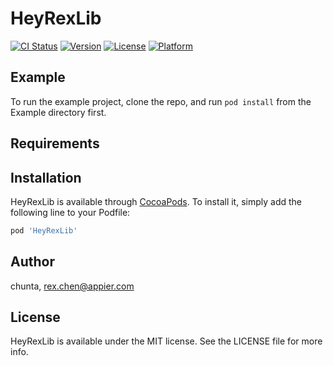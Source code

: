 # HeyRexLib

[![CI Status](https://img.shields.io/travis/chunta/HeyRexLib.svg?style=flat)](https://travis-ci.org/chunta/HeyRexLib)
[![Version](https://img.shields.io/cocoapods/v/HeyRexLib.svg?style=flat)](https://cocoapods.org/pods/HeyRexLib)
[![License](https://img.shields.io/cocoapods/l/HeyRexLib.svg?style=flat)](https://cocoapods.org/pods/HeyRexLib)
[![Platform](https://img.shields.io/cocoapods/p/HeyRexLib.svg?style=flat)](https://cocoapods.org/pods/HeyRexLib)

## Example

To run the example project, clone the repo, and run `pod install` from the Example directory first.

## Requirements

## Installation

HeyRexLib is available through [CocoaPods](https://cocoapods.org). To install
it, simply add the following line to your Podfile:

```ruby
pod 'HeyRexLib'
```

## Author

chunta, rex.chen@appier.com

## License

HeyRexLib is available under the MIT license. See the LICENSE file for more info.
